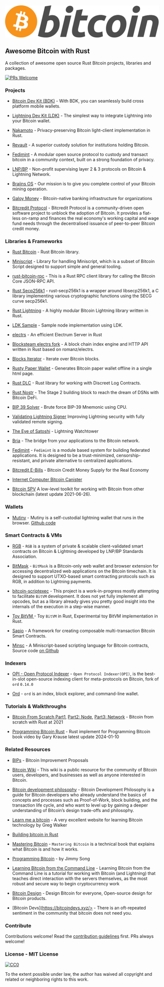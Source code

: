 
![Logo](images/bitcoin_logo.png) 


## Awesome Bitcoin with Rust
A collection of awesome open source Rust Bitcoin projects, libraries and packages.

[![PRs Welcome](https://img.shields.io/badge/PRs-welcome-brightgreen.svg?style=flat-square)](http://makeapullrequest.com)

### Projects
- [Bitcoin Dev Kit (BDK)](https://bitcoindevkit.org/) - With BDK, you can seamlessly build cross platform mobile wallets.
  
- [Lightning Dev Kit (LDK)](https://lightningdevkit.org/) - The simplest way to integrate Lightning into your Bitcoin wallet.
  
- [Nakamoto](https://github.com/cloudhead/nakamoto) - Privacy-preserving Bitcoin light-client implementation in Rust.
  
- [Revault](https://revault.dev/) - A superior custody solution for institutions holding Bitcoin.
  
- [Fedimint](https://fedimint.org/) - A modular open source protocol to custody and transact bitcoin in a community context, built on a strong foundation of privacy.
  
- [LNP/BP](https://www.lnp-bp.org/) - Non-profit supervising layer 2 & 3 protocols on Bitcoin & Lightning Network.
  
- [Braiins OS](https://braiins.com/bitcoin-mining-stack-upgrade) - Our mission is to give you complete control of your Bitcoin mining operation.
  
- [Galoy Money](https://galoy.io/) - Bitcoin-native banking infrastructure for organizations

- [Bitcredit Protocol](https://www.bit.cr/) - Bitcredit Protocol is a community-driven open software project to unblock the adoption of Bitcoin. It provides a fiat-less on-ramp and finances the real economy's working capital and wage fund needs through the decentralised issuance of peer-to-peer Bitcoin credit money.

### Libraries & Frameworks
- [Rust Bitcoin](https://github.com/rust-bitcoin/rust-bitcoin) - Rust Bitcoin library.
  
- [Miniscript](https://github.com/rust-bitcoin/rust-miniscript/) - Library for handling Miniscript, which is a subset of Bitcoin Script designed to support simple and general tooling.

- [rust-bitcoin-rpc](https://github.com/rust-bitcoin/rust-bitcoincore-rpc) - This is a Rust RPC client library for calling the Bitcoin Core JSON-RPC API.
  
- [Rust Secp256k1](https://github.com/rust-bitcoin/rust-secp256k1) - rust-secp256k1 is a wrapper around libsecp256k1, a C library implementing various cryptographic functions using the SECG curve secp256k1.
  
- [Rust Lightning](https://github.com/lightningdevkit/rust-lightning) - A highly modular Bitcoin Lightning library written in Rust.
  
- [LDK Sample](https://github.com/lightningdevkit/ldk-sample) - Sample node implementation using LDK.
  
- [electrs](https://github.com/romanz/electrs) - An efficient Electrum Server in Rust

- [Blocksteam electrs fork](https://github.com/Blockstream/electrs) - A block chain index engine and HTTP API written in Rust based on romanz/electrs.
  
- [Blocks Iterator](https://github.com/RCasatta/blocks_iterator) - Iterate over Bitcoin blocks.
  
- [Rusty Paper Wallet](https://github.com/RCasatta/rusty-paper-wallet) - Generates Bitcoin paper wallet offline in a single html page.
  
- [Rust DLC](https://github.com/p2pderivatives/rust-dlc) - Rust library for working with Discreet Log Contracts.
  
- [Rust Nostr](https://github.com/rajarshimaitra/rust-nostr) - The Stage 2 building block to reach the dream of DSNs with Bitcoin DeFi.
  
- [BIP 39 Solver](https://github.com/johncantrell97/bip39-solver-cpu) - Brute force BIP-39 Mnemonic using CPU.
  
- [Validating Lightning Signer](https://gitlab.com/lightning-signer/docs/) Improving Lightning security with fully validated remote signing.
  
- [The Eye of Satoshi](https://github.com/talaia-labs/rust-teos) - Lightning Watchtower

- [Bria](https://github.com/GaloyMoney/bria) - The bridge from your applications to the Bitcoin network.

- [Fedimint](https://github.com/fedimint/fedimint) - `Fedimint` is a module based system for building federated applications. It is designed to be a trust-minimized, censorship-resistant, and private alternative to centralized applications.

- [Bitcredit E-Bills](https://github.com/BitcoinCredit/E-Bills) - Bitcoin Credit Money Supply for the Real Economy

- [Internet Computer Bitcoin Canister](https://github.com/dfinity/bitcoin-canister)
  
- [Bitcoin SPV](https://github.com/summa-tx/bitcoin-spv) A low-level toolkit for working with Bitcoin from other blockchain (latest update 2021-06-26).

### Wallets
- [Mutiny](https://www.mutinywallet.com/) - Mutiny is a self-custodial lightning wallet that runs in the browser. [Github code](https://github.com/MutinyWallet/)
  
### Smart Contracts & VMs
- [RGB](https://github.com/RGB-WG) - `RGB` is a system of private & scalable client-validated smart contracts on Bitcoin & Lightning developed by LNP/BP Standards Association.
  
- [BitMask](https://github.com/diba-io/bitmask-core) - `BitMask` is a Bitcoin-only web wallet and browser extension for accessing decentralized web applications on the Bitcoin timechain. It is designed to support UTXO-based smart contracting protocols such as RGB, in addition to Lightning payments.
  
- [bitcoin-scriptexec](https://github.com/BitVM/rust-bitcoin-scriptexec) - This project is a work-in-progress mostly attempting to facilitate `BitVM` development. It does not yet fully implement all opcodes, but as a library already gives you pretty good insight into the internals of the execution in a step-wise manner.
  
- [Toy BitVM ](https://github.com/chainwayxyz/toy-bitvm-rs) - Toy `BitVM` in Rust, Experimental toy BitVM implementation in Rust.
  
- [Sapio](https://github.com/sapio-lang/sapio) - A framework for creating composable multi-transaction Bitcoin Smart Contracts.

- [Minsc](https://min.sc) - A Miniscript-based scripting language for Bitcoin contracts, Source code [on Github](https://github.com/shesek/minsc) 

### Indexers

- [OPI - Open Protocol Indexer](https://github.com/bestinslot-xyz/OPI) - `Open Protocol Indexer(OPI)`, is the best-in-slot open-source indexing client for meta-protocols on Bitcoin, fork of `ord` `0.14.0`
  
- [Ord](https://github.com/ordinals/ord) - `ord` is an index, block explorer, and command-line wallet. 
  
### Tutorials & Walkthroughs
- [Bitcoin From Scratch Part1](https://monokh.com/posts/bitcoin-from-scratch-part-1), [Part2: Node](https://monokh.com/posts/bitcoin-from-scratch-part-2), [Part3: Network](https://monokh.com/posts/bitcoin-from-scratch-part-3) - Bitcoin from scratch with Rust  at 2021
  
- [Programming Bitcoin Rust](https://www.youtube.com/playlist?list=PLa5eH26KEhkf87-l9WizXX_N17uICIQ21) - Rust implement for Programming Bitcoin book video by Gary Krause latest update 2024-01-10

### Related Resources
- [BIPs](https://github.com/bitcoin/bips) - Bitcoin Improvement Proposals
  
- [Bitcoin Wiki](https://en.bitcoin.it/wiki/Main_Page) - This wiki is a public resource for the community of Bitcoin users, developers, and businesses as well as anyone interested in Bitcoin.
  
- [Bitcoin development philosophy](https://bitcoindevphilosophy.com/) - Bitcoin Development Philosophy is a guide for Bitcoin developers who already understand the basics of concepts and processes such as Proof-of-Work, block building, and the transaction life cycle, and who want to level up by gaining a deeper understanding of Bitcoin’s design trade-offs and philosophy.

- [Learn me a bitcoin](https://learnmeabitcoin.com/) - A very excellent website for learning Bitcoin technology by Greg Walker
  
- [Building bitcoin in Rust](https://braiins.com/books/building-bitcoin-in-rust) 
  
- [Mastering Bitcoin](https://github.com/bitcoinbook/bitcoinbook) - `Mastering Bitcoin` is a technical book that explains what Bitcoin is and how it works.

- [Programming Bitcoin](https://github.com/jimmysong/programmingbitcoin) - by Jimmy Song
  
- [Learning Bitcoin from the Command Line](https://github.com/BlockchainCommons/Learning-Bitcoin-from-the-Command-Line) - Learning Bitcoin from the Command Line is a tutorial for working with Bitcoin (and Lightning) that teaches direct interaction with the servers themselves, as the most robust and secure way to begin cryptocurrency work
  
- [Bitcoin Design](https://bitcoin.design/) - Design Bitcoin for everyone, Open-source design for Bitcoin products.

- [Bitcoin Devs](https://bitcoindevs.xyz/> - There is an oft-repeated sentiment in the community that bitcoin does not need you. 
  
### Contribute
Contributions welcome! Read the [contribution guidelines](contributing.md) first. PRs always welcome!

### License - MIT License

[![CC0](http://mirrors.creativecommons.org/presskit/buttons/88x31/svg/cc-zero.svg)](http://creativecommons.org/publicdomain/zero/1.0)

To the extent possible under law, the author has waived all copyright and related or neighboring rights to this work.
